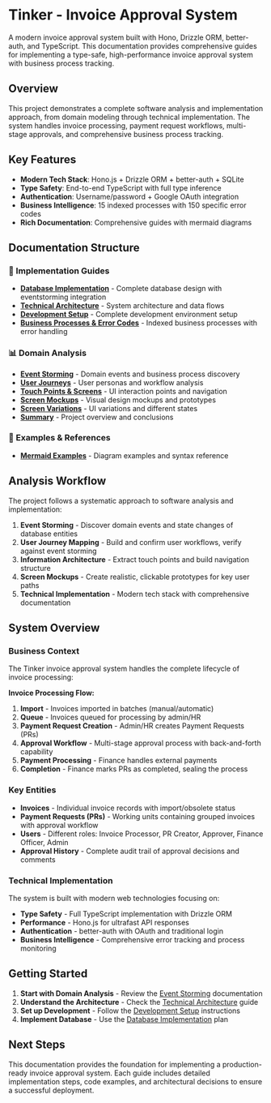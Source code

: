 # Tinker - Invoice Approval System

A modern invoice approval system built with Hono, Drizzle ORM, better-auth, and TypeScript. This documentation provides comprehensive guides for implementing a type-safe, high-performance invoice approval system with business process tracking.

## Overview

This project demonstrates a complete software analysis and implementation approach, from domain modeling through technical implementation. The system handles invoice processing, payment request workflows, multi-stage approvals, and comprehensive business process tracking.

## Key Features

- **Modern Tech Stack**: Hono.js + Drizzle ORM + better-auth + SQLite
- **Type Safety**: End-to-end TypeScript with full type inference
- **Authentication**: Username/password + Google OAuth integration
- **Business Intelligence**: 15 indexed processes with 150 specific error codes
- **Rich Documentation**: Comprehensive guides with mermaid diagrams

## Documentation Structure

### 🚀 Implementation Guides

- **[Database Implementation](./database-implementation.md)** - Complete database design with eventstorming integration
- **[Technical Architecture](./technical-architecture.md)** - System architecture and data flows
- **[Development Setup](./development-setup.md)** - Complete development environment setup
- **[Business Processes & Error Codes](./business-processes.md)** - Indexed business processes with error handling

### 📊 Domain Analysis

- **[Event Storming](./1_event_storming.md)** - Domain events and business process discovery
- **[User Journeys](./2_user_journeys.md)** - User personas and workflow analysis
- **[Touch Points & Screens](./3_touch_points_screens.md)** - UI interaction points and navigation
- **[Screen Mockups](./4_screen_mockups.md)** - Visual design mockups and prototypes
- **[Screen Variations](./5_screen_variations.md)** - UI variations and different states
- **[Summary](./6_summary.md)** - Project overview and conclusions

### 🎨 Examples & References

- **[Mermaid Examples](./mermaid_example.md)** - Diagram examples and syntax reference

## Analysis Workflow

The project follows a systematic approach to software analysis and implementation:

1. **Event Storming** - Discover domain events and state changes of database entities
2. **User Journey Mapping** - Build and confirm user workflows, verify against event storming
3. **Information Architecture** - Extract touch points and build navigation structure
4. **Screen Mockups** - Create realistic, clickable prototypes for key user paths
5. **Technical Implementation** - Modern tech stack with comprehensive documentation

## System Overview

### Business Context

The Tinker invoice approval system handles the complete lifecycle of invoice processing:

**Invoice Processing Flow:**

1. **Import** - Invoices imported in batches (manual/automatic)
2. **Queue** - Invoices queued for processing by admin/HR
3. **Payment Request Creation** - Admin/HR creates Payment Requests (PRs)
4. **Approval Workflow** - Multi-stage approval process with back-and-forth capability
5. **Payment Processing** - Finance handles external payments
6. **Completion** - Finance marks PRs as completed, sealing the process

### Key Entities

- **Invoices** - Individual invoice records with import/obsolete status
- **Payment Requests (PRs)** - Working units containing grouped invoices with approval workflow
- **Users** - Different roles: Invoice Processor, PR Creator, Approver, Finance Officer, Admin
- **Approval History** - Complete audit trail of approval decisions and comments

### Technical Implementation

The system is built with modern web technologies focusing on:

- **Type Safety** - Full TypeScript implementation with Drizzle ORM
- **Performance** - Hono.js for ultrafast API responses
- **Authentication** - better-auth with OAuth and traditional login
- **Business Intelligence** - Comprehensive error tracking and process monitoring

## Getting Started

1. **Start with Domain Analysis** - Review the [Event Storming](./1_event_storming.md) documentation
2. **Understand the Architecture** - Check the [Technical Architecture](./technical-architecture.md) guide
3. **Set up Development** - Follow the [Development Setup](./development-setup.md) instructions
4. **Implement Database** - Use the [Database Implementation](./database-implementation.md) plan

## Next Steps

This documentation provides the foundation for implementing a production-ready invoice approval system. Each guide includes detailed implementation steps, code examples, and architectural decisions to ensure a successful deployment.

